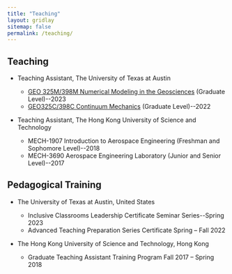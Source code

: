 ```yaml
---
title: "Teaching"
layout: gridlay
sitemap: false
permalink: /teaching/
---
```


## Teaching
* Teaching Assistant, The University of Texas at Austin
    * <a href='https://mhesse.github.io/numerical_modeling/' target='_blank'>GEO 325M/398M Numerical Modeling in the Geosciences</a> (Graduate Level)--2023
    * <a href='https://mhesse.github.io/continuum_mechanics/' target='_blank'>GEO325C/398C Continuum Mechanics</a> (Graduate Level)--2022

* Teaching Assistant, The Hong Kong University of Science and Technology
    * MECH-1907 Introduction to Aerospace Engineering (Freshman and Sophomore Level)--2018
    * MECH-3690 Aerospace Engineering Laboratory (Junior and Senior Level)--2017

## Pedagogical Training
* The University of Texas at Austin, United States
    * Inclusive Classrooms Leadership Certificate Seminar Series--Spring 2023
    * Advanced Teaching Preparation Series Certificate Spring – Fall 2022

* The Hong Kong University of Science and Technology, Hong Kong
    * Graduate Teaching Assistant Training Program Fall 2017 – Spring 2018
